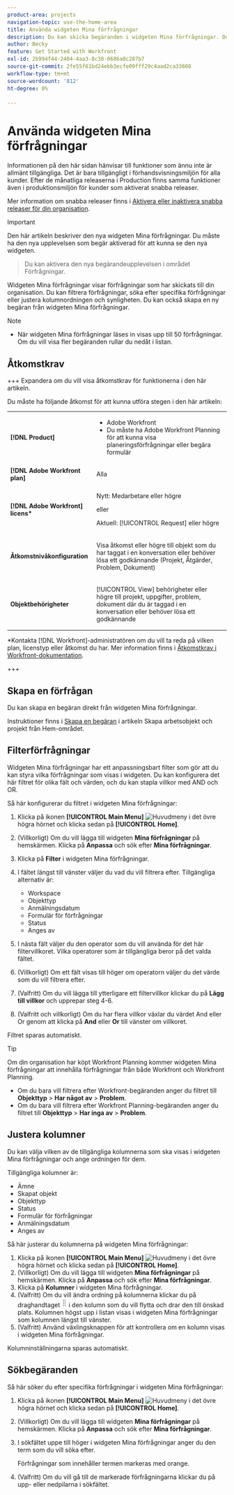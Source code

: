 ```yaml
---
product-area: projects
navigation-topic: use-the-home-area
title: Använda widgeten Mina förfrågningar
description: Du kan skicka begäranden i widgeten Mina förfrågningar. Du kan också anpassa widgeten med filter och kolumner.
author: Becky
feature: Get Started with Workfront
exl-id: 2b994f44-2404-4aa3-8c38-0686a0c287b7
source-git-commit: 2fe55f61bd24ebb3ecfe09fff29c4aad2ca33608
workflow-type: tm+mt
source-wordcount: '812'
ht-degree: 0%

---
```


# Använda widgeten Mina förfrågningar

<span class="preview">Informationen på den här sidan hänvisar till funktioner som ännu inte är allmänt tillgängliga. Det är bara tillgängligt i förhandsvisningsmiljön för alla kunder. Efter de månatliga releaserna i Production finns samma funktioner även i produktionsmiljön för kunder som aktiverat snabba releaser. </span>

<span class="preview">Mer information om snabba releaser finns i [Aktivera eller inaktivera snabba releaser för din organisation](/help/quicksilver/administration-and-setup/set-up-workfront/configure-system-defaults/enable-fast-release-process.md).

>[!IMPORTANT]
>
>Den här artikeln beskriver den nya widgeten Mina förfrågningar. Du måste ha den nya upplevelsen som begär aktiverad för att kunna se den nya widgeten.
>>Du kan aktivera den nya begärandeupplevelsen i området Förfrågningar.

Widgeten Mina förfrågningar visar förfrågningar som har skickats till din organisation. Du kan filtrera förfrågningar, söka efter specifika förfrågningar eller justera kolumnordningen och synligheten. Du kan också skapa en ny begäran från widgeten Mina förfrågningar.

>[!NOTE]
>
>* När widgeten Mina förfrågningar läses in visas upp till 50 förfrågningar. Om du vill visa fler begäranden rullar du nedåt i listan.

## Åtkomstkrav

+++ Expandera om du vill visa åtkomstkrav för funktionerna i den här artikeln.

Du måste ha följande åtkomst för att kunna utföra stegen i den här artikeln:

<table style="table-layout:auto"> 
 <col> 
 <col> 
 <tbody> 
  <tr> 
   <td role="rowheader"><strong>[!DNL Product]</strong></td> 
   <td> <ul><li>Adobe Workfront</li><li>Du måste ha Adobe Workfront Planning för att kunna visa planeringsförfrågningar eller begära formulär</td> 
  </tr> 
  <tr> 
   <td role="rowheader"><strong>[!DNL Adobe Workfront plan]</strong></td> 
   <td> <p>Alla</p> </td> 
  </tr> 
  <tr> 
   <td role="rowheader"><strong>[!DNL Adobe Workfront] licens*</strong></td> 
   <td> <p>Nytt: Medarbetare eller högre</p>
   eller   
   <p>Aktuell: [!UICONTROL Request] eller högre</p> </td> 
  </tr> 
  <tr> 
   <td role="rowheader"><strong>Åtkomstnivåkonfiguration</strong></td> 
   <td> <p>Visa åtkomst eller högre till objekt som du har taggat i en konversation eller behöver lösa ett godkännande (Projekt, Åtgärder, Problem, Dokument)</p> </td> 
  </tr> 
  <tr> 
   <td role="rowheader"><strong>Objektbehörigheter</strong></td> 
   <td> <p>[!UICONTROL View] behörigheter eller högre till projekt, uppgifter, problem, dokument där du är taggad i en konversation eller behöver lösa ett godkännande</p> </td> 
  </tr> 
 </tbody> 
</table>

*Kontakta [!DNL Workfront]-administratören om du vill ta reda på vilken plan, licenstyp eller åtkomst du har. Mer information finns i [Åtkomstkrav i Workfront-dokumentation](/help/quicksilver/administration-and-setup/add-users/access-levels-and-object-permissions/access-level-requirements-in-documentation.md).

+++

## Skapa en förfrågan

Du kan skapa en begäran direkt från widgeten Mina förfrågningar.

Instruktioner finns i [Skapa en begäran](/help/quicksilver/workfront-basics/using-home/using-the-home-area/create-work-items-in-home.md#create-a-request) i artikeln Skapa arbetsobjekt och projekt från Hem-området.

## Filterförfrågningar

Widgeten Mina förfrågningar har ett anpassningsbart filter som gör att du kan styra vilka förfrågningar som visas i widgeten. Du kan konfigurera det här filtret för olika fält och värden, och du kan stapla villkor med AND och OR.

Så här konfigurerar du filtret i widgeten Mina förfrågningar:

1. Klicka på ikonen **[!UICONTROL Main Menu]** ![Huvudmeny](assets/main-menu-icon.png) i det övre högra hörnet och klicka sedan på **[!UICONTROL Home]**.
1. (Villkorligt) Om du vill lägga till widgeten **Mina förfrågningar** på hemskärmen. Klicka på **Anpassa** och sök efter **Mina förfrågningar**.
1. Klicka på **Filter** i widgeten Mina förfrågningar.
1. I fältet längst till vänster väljer du vad du vill filtrera efter. Tillgängliga alternativ är:

   * Workspace
   * Objekttyp
   * Anmälningsdatum
   * Formulär för förfrågningar
   * Status
   * Anges av

1. I nästa fält väljer du den operator som du vill använda för det här filtervillkoret. Vilka operatorer som är tillgängliga beror på det valda fältet.
1. (Villkorligt) Om ett fält visas till höger om operatorn väljer du det värde som du vill filtrera efter.
1. (Valfritt) Om du vill lägga till ytterligare ett filtervillkor klickar du på **Lägg till villkor** och upprepar steg 4-6.
1. (Valfritt och villkorligt) Om du har flera villkor växlar du värdet And eller Or genom att klicka på **And** eller **Or** till vänster om villkoret.

Filtret sparas automatiskt.

>[!TIP]
>
>Om din organisation har köpt Workfront Planning kommer widgeten Mina förfrågningar att innehålla förfrågningar från både Workfront och Workfront Planning.
> 
>* Om du bara vill filtrera efter Workfront-begäranden anger du filtret till **Objekttyp** > **Har något av** > **Problem**.
>* Om du bara vill filtrera efter Workfront Planning-begäranden anger du filtret till **Objekttyp** > **Har inga av** > **Problem**.

## Justera kolumner

Du kan välja vilken av de tillgängliga kolumnerna som ska visas i widgeten Mina förfrågningar och ange ordningen för dem.

Tillgängliga kolumner är:

* Ämne
* Skapat objekt
* Objekttyp
* Status
* Formulär för förfrågningar
* Anmälningsdatum
* Anges av

Så här justerar du kolumnerna på widgeten Mina förfrågningar:

1. Klicka på ikonen **[!UICONTROL Main Menu]** ![Huvudmeny](assets/main-menu-icon.png) i det övre högra hörnet och klicka sedan på **[!UICONTROL Home]**.
1. (Villkorligt) Om du vill lägga till widgeten **Mina förfrågningar** på hemskärmen. Klicka på **Anpassa** och sök efter **Mina förfrågningar**.
1. Klicka på **Kolumner** i widgeten Mina förfrågningar.
1. (Valfritt) Om du vill ändra ordning på kolumnerna klickar du på draghandtaget ![drar ](assets/drag-handle.png) i den kolumn som du vill flytta och drar den till önskad plats. Kolumnen högst upp i listan visas i widgeten Mina förfrågningar som kolumnen längst till vänster.
1. (Valfritt) Använd växlingsknappen för att kontrollera om en kolumn visas i widgeten Mina förfrågningar.

Kolumninställningarna sparas automatiskt.

## Sökbegäranden

Så här söker du efter specifika förfrågningar i widgeten Mina förfrågningar:

1. Klicka på ikonen **[!UICONTROL Main Menu]** ![Huvudmeny](assets/main-menu-icon.png) i det övre högra hörnet och klicka sedan på **[!UICONTROL Home]**.
1. (Villkorligt) Om du vill lägga till widgeten **Mina förfrågningar** på hemskärmen. Klicka på **Anpassa** och sök efter **Mina förfrågningar**.
1. I sökfältet uppe till höger i widgeten Mina förfrågningar anger du den term som du vill söka efter.

   Förfrågningar som innehåller termen markeras med orange.

1. (Valfritt) Om du vill gå till de markerade förfrågningarna klickar du på upp- eller nedpilarna i sökfältet.
